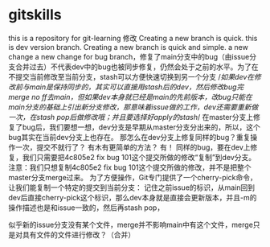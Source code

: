 # gitskills
this is a repository for git-learning 修改
Creating a new branch is quick.
this is dev version branch.
Creating a new branch is quick and simple.
a new change
a new change for bug branch，修复了main分支中的bug（由issue分支合并过去）不代表dev中的bug也被同步修复，仍然会处于之前的水平。为了在不提交当前修改至当前分支，stash可以方便快速切换到另一个分支
/*如果dev在修改前与main是保持同步的，其实可以直接用stash后的dev，然后修改bug完merge no ff去main，但如果dev本身就已经是main的先前版本，改bug只能在main分支的基础上引出新分支修改，那意味着issue做的工作，dev还需要重新做一次，在stash pop后做修改哦；并且要选择好apply的stash*/
在master分支上修复了bug后，我们要想一想，dev分支是早期从master分支分出来的，所以，这个bug其实在当前dev分支上也存在。
那怎么在dev分支上修复同样的bug？重复操作一次，提交不就行了？
有木有更简单的方法？
有！
同样的bug，要在dev上修复，我们只需要把4c805e2 fix bug 101这个提交所做的修改“复制”到dev分支。注意：我们只想复制4c805e2 fix bug 101这个提交所做的修改，并不是把整个master分支merge过来。
为了方便操作，Git专门提供了一个cherry-pick命令，让我们能复制一个特定的提交到当前分支：
记住之前issue的标识，从main回到dev后直接cherry-pick这个标识，那么dev本身就是直接会更新版本，并且-m的操作描述也是和issue一致的，然后再stash pop，

似乎新的issue分支没有某个文件，merge并不影响main中有这个文件，merge只是对具有文件的文件进行修改？（合并）